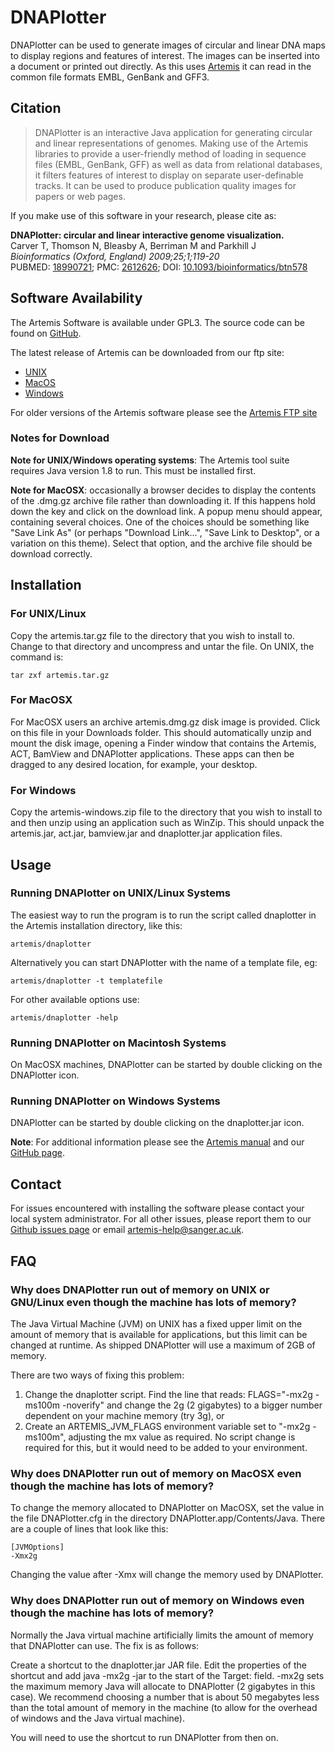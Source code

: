 # DNAPlotter
DNAPlotter can be used to generate images of circular and linear DNA maps to display regions and features of interest. The images can be inserted into a document or printed out directly. As this uses [Artemis](/Artemis/Artemis/) it can read in the common file formats EMBL, GenBank and GFF3.

## Citation
> DNAPlotter is an interactive Java application for generating circular and linear representations of genomes. Making use of the Artemis libraries to provide a user-friendly method of loading in sequence files (EMBL, GenBank, GFF) as well as data from relational databases, it filters features of interest to display on separate user-definable tracks. It can be used to produce publication quality images for papers or web pages.

If you make use of this software in your research, please cite as:

__DNAPlotter: circular and linear interactive genome visualization.__  
Carver T, Thomson N, Bleasby A, Berriman M and Parkhill J  
_Bioinformatics (Oxford, England) 2009;25;1;119-20_  
PUBMED: [18990721](http://ukpmc.ac.uk/abstract/MED/18990721); PMC: [2612626](http://ukpmc.ac.uk/articles/PMC2612626); DOI: [10.1093/bioinformatics/btn578](http://dx.doi.org/10.1093/bioinformatics/btn578)

## Software Availability
The Artemis Software is available under GPL3. The source code can be found on [GitHub](https://github.com/sanger-pathogens/Artemis).

The latest release of Artemis can be downloaded from our ftp site:

* [UNIX](ftp://ftp.sanger.ac.uk/pub/resources/software/artemis/artemis.tar.gz)
* [MacOS](ftp://ftp.sanger.ac.uk/pub/resources/software/artemis/artemis.dmg.gz)
* [Windows](ftp://ftp.sanger.ac.uk/pub/resources/software/artemis/artemis-windows.zip)

For older versions of the Artemis software please see the [Artemis FTP site](ftp://ftp.sanger.ac.uk/pub/resources/software/artemis/)

### Notes for Download

__Note for UNIX/Windows operating systems__: The Artemis tool suite requires Java version 1.8 to run. This must be installed first.

__Note for MacOSX__: occasionally a browser decides to display the contents of the .dmg.gz archive file rather than downloading it. If this happens hold down the <control> key and click on the download link. A popup menu should appear, containing several choices. One of the choices should be something like "Save Link As" (or perhaps "Download Link...", "Save Link to Desktop", or a variation on this theme). Select that option, and the archive file should be download correctly.

## Installation
### For UNIX/Linux
Copy the artemis.tar.gz file to the directory that you wish to install to. Change to that directory and uncompress and untar the file. On UNIX, the command is:
```
tar zxf artemis.tar.gz
```
### For MacOSX
For MacOSX users an archive artemis.dmg.gz disk image is provided. Click on this file in your Downloads folder. This should automatically unzip and mount the disk image, opening a Finder window that contains the Artemis, ACT, BamView and DNAPlotter applications. These apps can then be dragged to any desired location, for example, your desktop.

### For Windows
Copy the artemis-windows.zip file to the directory that you wish to install to and then unzip using an application such as WinZip.
This should unpack the artemis.jar, act.jar, bamview.jar and dnaplotter.jar application files.

## Usage
### Running DNAPlotter on UNIX/Linux Systems
The easiest way to run the program is to run the script called dnaplotter in the Artemis installation directory, like this:
```
artemis/dnaplotter
```
Alternatively you can start DNAPlotter with the name of a template file, eg:
```
artemis/dnaplotter -t templatefile
```
For other available options use:
```
artemis/dnaplotter -help
```
### Running DNAPlotter on Macintosh Systems
On MacOSX machines, DNAPlotter can be started by double clicking on the DNAPlotter icon.

### Running DNAPlotter on Windows Systems
DNAPlotter can be started by double clicking on the dnaplotter.jar icon.

__Note__: For additional information please see the [Artemis manual](ftp://ftp.sanger.ac.uk/pub/resources/software/artemis/artemis.pdf) and our [GitHub page](https://github.com/sanger-pathogens/Artemis/).

## Contact
For issues encountered with installing the software please contact your local system administrator. For all other issues, please report them to our [Github issues page](https://github.com/sanger-pathogens/Artemis/issues) or email <artemis-help@sanger.ac.uk>.

## FAQ
### Why does DNAPlotter run out of memory on UNIX or GNU/Linux even though the machine has lots of memory?

The Java Virtual Machine (JVM) on UNIX has a fixed upper limit on the amount of memory that is available for applications, but this limit can be changed at runtime. As shipped DNAPlotter will use a maximum of 2GB of memory.

There are two ways of fixing this problem:
1. Change the dnaplotter script. Find the line that reads: FLAGS="-mx2g -ms100m -noverify" and change the 2g (2 gigabytes) to a bigger number dependent on your machine memory (try 3g), or
2. Create an ARTEMIS_JVM_FLAGS environment variable set to "-mx2g -ms100m", adjusting the mx value as required. No script change is required for this, but it would need to be added to your environment.

### Why does DNAPlotter run out of memory on MacOSX even though the machine has lots of memory?
To change the memory allocated to DNAPlotter on MacOSX, set the value in the file DNAPlotter.cfg in the directory DNAPlotter.app/Contents/Java. There are a couple of lines that look like this:

```
[JVMOptions]
-Xmx2g
```
Changing the value after -Xmx will change the memory used by DNAPlotter.

### Why does DNAPlotter run out of memory on Windows even though the machine has lots of memory?

Normally the Java virtual machine artificially limits the amount of memory that DNAPlotter can use. The fix is as follows:

Create a shortcut to the dnaplotter.jar JAR file. Edit the properties of the shortcut and add java -mx2g -jar to the start of the Target: field. -mx2g sets the maximum memory Java will allocate to DNAPlotter (2 gigabytes in this case). We recommend choosing a number that is about 50 megabytes less than the total amount of memory in the machine (to allow for the overhead of windows and the Java virtual machine).

You will need to use the shortcut to run DNAPlotter from then on.
